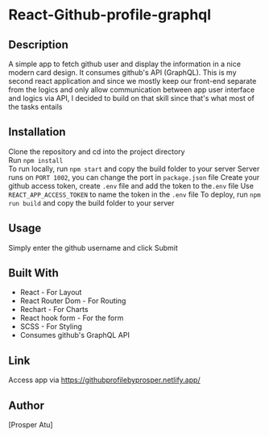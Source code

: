 # React-Github-profile-graphql

## Description

A simple app to fetch github user and display the information in a nice modern card design. It consumes github's API (GraphQL). This is my second react application and since we mostly keep our front-end separate from the logics and only allow communication between app user interface and logics via API, I decided to build on that skill since that's what most of the tasks entails

## Installation

Clone the repository and cd into the project directory  
Run `npm install`  
To run locally, run `npm start` and copy the build folder to your server
Server runs on `PORT 1002`, you can change the port in `package.json` file
Create your github access token, create `.env` file and add the token to the`.env` file
Use `REACT_APP_ACCESS_TOKEN` to name the token in the `.env` file
To deploy, run `npm run build` and copy the build folder to your server

## Usage

Simply enter the github username and click Submit

## Built With

- React - For Layout
- React Router Dom - For Routing
- Rechart - For Charts
- React hook form - For the form
- SCSS - For Styling
- Consumes github's GraphQL API

## Link

Access app via https://githubprofilebyprosper.netlify.app/

## Author

[Prosper Atu]
